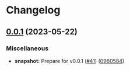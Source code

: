 # Changelog

## [0.0.1](https://github.com/steve-todorov/s3fs-nio-release/compare/v0.0.1-SNAPSHOT...v0.0.1) (2023-05-22)


### Miscellaneous

* **snapshot:** Prepare for v0.0.1 ([#41](https://github.com/steve-todorov/s3fs-nio-release/issues/41)) ([0960584](https://github.com/steve-todorov/s3fs-nio-release/commit/096058453e90ee187bf53da04ee2d3081c328f65))
